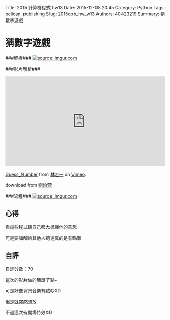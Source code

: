 Title: 2015 計算機程式 hw13
Date: 2015-12-05 20:45
Category: Python
Tags: pelican, publishing
Slug: 2015cpb_hw_w13
Authors: 40423219
Summary: 猜數字遊戲




猜數字遊戲
==========

                                        
                                                
                                                
###解析###
<a href="http://imgur.com/FxIA2DT"><img src="http://i.imgur.com/FxIA2DT.jpg" title="source: imgur.com" /></a>
            
            
            
            
###影片解析###
<iframe src="https://player.vimeo.com/video/151784074" width="500" height="281" frameborder="0" webkitallowfullscreen mozallowfullscreen allowfullscreen></iframe> <p><a href="https://vimeo.com/151784074">Guess_Number</a> from <a href="https://vimeo.com/user47671379">林宏一</a> on <a href="https://vimeo.com">Vimeo</a>.</p></a>download from <a href="https://vimeo.com/user45467634">劉怡萱</a>
                    
                    
                    
                    

###流程###
<a href="http://imgur.com/Vb0uBlB"><img src="http://i.imgur.com/Vb0uBlB.jpg" title="source: imgur.com" /></a>
                
                
                
                
 心得
 -------
看這些程式碼自己都大概懂他的意思
                     
 可是要講解給其他人聽還真的是有點難
                        
                            
                            
 自評
 -------
 自評分數：70
                                
 這次的影片做的簡單了點~
            
可是好像背景音樂有點吵XD
                
但是就突然想放
                        
不過這次有開場特效XD

 
 
 
 
 
